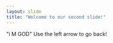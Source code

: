 ```yaml
---
layout: slide
title: "Welcome to our second slide!"
---
```

"i M GOD"
Use the left arrow to go back!
